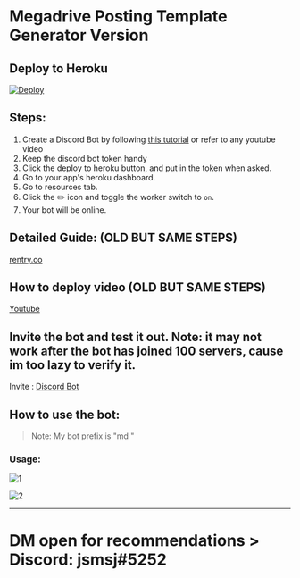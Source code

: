 # Megadrive Posting Template Generator Version 

## Deploy to Heroku

[![Deploy](https://www.herokucdn.com/deploy/button.svg)](https://heroku.com/deploy)

## Steps:
1. Create a Discord Bot by following [this tutorial](https://discordpy.readthedocs.io/en/stable/discord.html) or refer to any youtube video
2. Keep the discord bot token handy
3. Click the deploy to heroku button, and put in the token when asked.
4. Go to your app's heroku dashboard.
5. Go to resources tab.
6. Click the ✏️ icon and toggle the worker switch to `on`.
7. Your bot will be online.

## Detailed Guide: (OLD BUT SAME STEPS)

[rentry.co](https://rentry.co/t9zes)

## How to deploy video (OLD BUT SAME STEPS)

[Youtube](https://www.youtube.com/watch?v=58Bju0FhMVM)


## Invite the bot and test it out. Note: it may not work after the bot has joined 100 servers, cause im too lazy to verify it.

Invite : [Discord Bot](https://discord.com/api/oauth2/authorize?client_id=1009491113515683910&permissions=274878188544&scope=bot)

## How to use the bot:
> Note: My bot prefix is "md "

### Usage:

![1](https://i.imgur.com/NGmN7xG.png "1")

![2](https://i.imgur.com/29y8Usm.png "2")

------------

# DM open for recommendations > Discord: jsmsj#5252